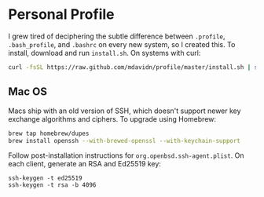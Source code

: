 Personal Profile
================

I grew tired of deciphering the subtle difference between `.profile`,
`.bash_profile`, and `.bashrc` on every new system, so I created this.
To install, download and run `install.sh`. On systems with curl:

```sh
curl -fsSL https://raw.github.com/mdavidn/profile/master/install.sh | sh
```

Mac OS
------

Macs ship with an old version of SSH, which doesn't support newer
key exchange algorithms and ciphers. To upgrade using Homebrew:

```sh
brew tap homebrew/dupes
brew install openssh --with-brewed-openssl --with-keychain-support
```

Follow post-installation instructions for `org.openbsd.ssh-agent.plist`.
On each client, generate an RSA and Ed25519 key:

```ssh
ssh-keygen -t ed25519
ssh-keygen -t rsa -b 4096
```
